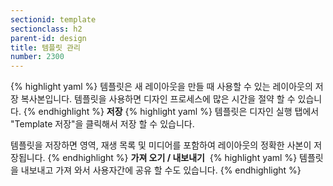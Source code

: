 ```yaml
---
sectionid: template
sectionclass: h2
parent-id: design
title: 템플릿 관리
number: 2300
---
```

{% highlight yaml %}
템플릿은 새 레이아웃을 만들 때 사용할 수 있는 레이아웃의 저장 복사본입니다. 템플릿을 사용하면 디자인 프로세스에 많은 시간을 절약 할 수 있습니다.
{% endhighlight %}
__저장__
{% highlight yaml %}
템플릿은 디자인 실행 탭에서 "Template 저장"을 클릭해서 저장 할 수 있습니다.

템플릿을 저장하면 영역, 재생 목록 및 미디어를 포함하여 레이아웃의 정확한 사본이 저장됩니다.
{% endhighlight %}
__가져 오기 / 내보내기__ 
{% highlight yaml %}
템플릿을 내보내고 가져 와서 사용자간에 공유 할 수도 있습니다.
{% endhighlight %}
